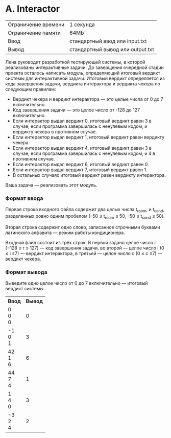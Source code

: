 <h1>A. Interactor</h1>

<table>
   <tr>
    <td>Ограничение времени</td>
    <td>1 секунда</td>
   </tr>
   <tr>
    <td>Ограничение памяти</td>
    <td>64Mb</td>
  </tr>
   <tr>
    <td>Ввод</td>
    <td>стандартный ввод или input.txt</td>
  </tr>
   <tr>
    <td>Вывод</td>
    <td>стандартный вывод или output.txt</td>
  </tr>
 </table>

Лена руководит разработкой тестирующей системы, в которой реализованы интерактивные задачи.
До заверщения очередной стадии проекта осталось написать модуль, определяющий итоговый вердикт системы для интерактивной задачи. Итоговый вердикт определяется из кода завершения задачи, вердикта интерактора и вердикта чекера по следующим правилам:
<ul>

<li> Вердикт чекера и вердикт интерактора — это целые числа от 0 до 7 включительно. </li>

<li> Код завершения задачи — это целое число от -128 до 127 включительно. </li>

<li>Если интерактор выдал вердикт 0, итоговый вердикт равен 3 в случае, если программа завершилась с ненулевым кодом, и вердикту чекера в противном случае. </li>

<li>Если интерактор выдал вердикт 1, итоговый вердикт равен вердикту чекера. </li>

<li>Если интерактор выдал вердикт 4, итоговый вердикт равен 3 в случае, если программа завершилась с ненулевым кодом, и 4 в противном случае. </li>

<li>Если интерактор выдал вердикт 6, итоговый вердикт равен 0. </li>

<li>Если интерактор выдал вердикт 7, итоговый вердикт равен 1. </li>

<li> В остальных случаях итоговый вердикт равен вердикту интерактора. </li>

</ul>

Ваша задача — реализовать этот модуль.

### Формат ввода
Первая строка входного файла содержит два целых числа t<sub>room</sub>, и t<sub>cond</sub>, разделенных ровно одним пробелом (–50 ≤ t<sub>room</sub> ≤ 50, –50 ≤ t<sub>cond</sub> ≤ 50).

Вторая строка содержит одно слово, записанное строчными буквами латинского алфавита — режим работы кондиционера.

Входной файл состоит из трёх строк. В первой задано целое число r (−128 ≤ r ≤ 127) — код завершения задачи, во второй — целое число 
i (0 ≤ i ≤7) — вердикт интерактора, в третьей — целое число c (0 ≤ c ≤7) — вердикт чекера.

### Формат вывода
Выведите одно целое число от 0 до 7 включительно — итоговый вердикт системы.

<table>
   <tr>
    <th>Ввод</th>
    <th>Вывод</th>
   </tr>
   <tr>
    <td>0 <br> 0 <br> 0 </td>
    <td>0</td>
  </tr>
   <tr>
    <td>-1 <br> 0 <br> 1 <br></td>
    <td>3</td>
  </tr>
   <tr>
    <td>42 <br> 1 <br> 6 <br></td>
    <td>6</td>
  </tr>
   <tr>
    <td> 44 <br> 7 <br> 4 <br></td>
    <td>1</td>
  </tr>
   <tr>
    <td> 1 <br> 4 <br> 0 <br></td>
    <td>3</td>
  </tr>
   <tr>
    <td>-3 <br> 2 <br> 4 <br></td>
    <td>2</td>
  </tr>
 </table>
 